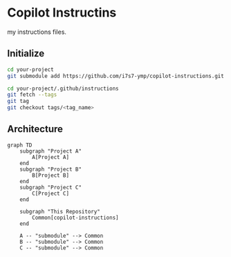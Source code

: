 # Copilot Instructins
my instructions files.

## Initialize

```bash
cd your-project
git submodule add https://github.com/i7s7-ymp/copilot-instructions.git .github/instructions

cd your-project/.github/instructions
git fetch --tags
git tag
git checkout tags/<tag_name>
```

## Architecture

```mermaid
graph TD
    subgraph "Project A"
        A[Project A]
    end
    subgraph "Project B"
        B[Project B]
    end
    subgraph "Project C"
        C[Project C]
    end

    subgraph "This Repository"
        Common[copilot-instructions]
    end

    A -- "submodule" --> Common
    B -- "submodule" --> Common
    C -- "submodule" --> Common
```